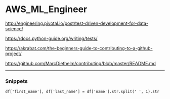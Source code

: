 # AWS_ML_Engineer  
  
http://engineering.pivotal.io/post/test-driven-development-for-data-science/  
  
https://docs.python-guide.org/writing/tests/  

https://akrabat.com/the-beginners-guide-to-contributing-to-a-github-project/   

https://github.com/MarcDiethelm/contributing/blob/master/README.md  





--------------------------------------
### Snippets  
```
df['first_name'], df['last_name'] = df['name'].str.split(' ', 1).str
```